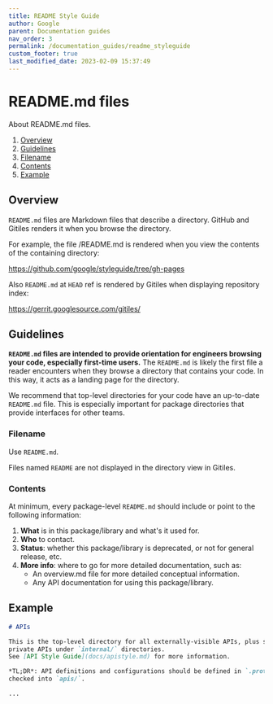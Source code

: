 ```yaml
---
title: README Style Guide
author: Google
parent: Documentation guides
nav_order: 3
permalink: /documentation_guides/readme_styleguide
custom_footer: true
last_modified_date: 2023-02-09 15:37:49
---
```

# README.md files

About README.md files.

1. [Overview](#overview)
1. [Guidelines](#guidelines)
1. [Filename](#filename)
1. [Contents](#contents)
1. [Example](#example)

## Overview

`README.md` files are Markdown files that describe a directory.
GitHub and Gitiles renders it when you browse the directory.

For example, the file /README.md is rendered when you view the contents of the
containing directory:

<https://github.com/google/styleguide/tree/gh-pages>

Also `README.md` at `HEAD` ref is rendered by Gitiles when displaying repository
index:

<https://gerrit.googlesource.com/gitiles/>

## Guidelines

**`README.md` files are intended to provide orientation for engineers browsing
your code, especially first-time users.** The `README.md` is likely the first
file a reader encounters when they browse a directory that
contains your code. In this way, it acts as a landing page for the directory.

We recommend that top-level directories for your code have an up-to-date
`README.md` file. This is especially important for package directories that
provide interfaces for other teams.

### Filename

Use `README.md`.

Files named `README` are not displayed in the directory view in Gitiles.

### Contents

At minimum, every package-level `README.md` should include or point to the
following information:

1. **What** is in this package/library and what's it used for.
2. **Who** to contact.
3. **Status**: whether this package/library is deprecated, or not for general
    release, etc.
4. **More info**: where to go for more detailed documentation, such as:
     * An overview.md file for more detailed conceptual information.
     * Any API documentation for using this package/library.

## Example

```markdown
# APIs

This is the top-level directory for all externally-visible APIs, plus some
private APIs under `internal/` directories.
See [API Style Guide](docs/apistyle.md) for more information.

*TL;DR*: API definitions and configurations should be defined in `.proto` files,
checked into `apis/`.

...
```
